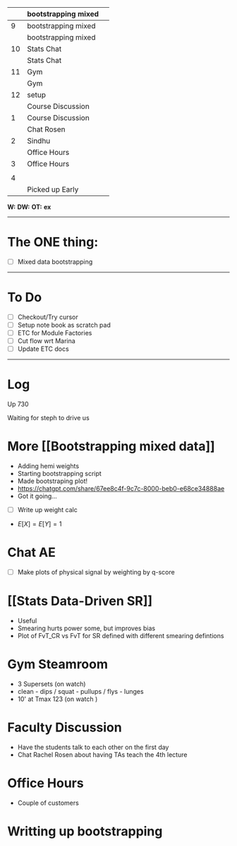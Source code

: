 
|     | bootstrapping mixed |     |
| --- | ------------------- | --- |
| 9   | bootstrapping mixed |     |
|     | bootstrapping mixed |     |
| 10  | Stats Chat          |     |
|     | Stats Chat          |     |
| 11  | Gym                 |     |
|     | Gym                 |     |
| 12  | setup               |     |
|     | Course Discussion   |     |
| 1   | Course Discussion   |     |
|     | Chat Rosen          |     |
| 2   | Sindhu              |     |
|     | Office Hours        |     |
| 3   | Office Hours        |     |
|     |                     |     |
| 4   |                     |     |
|     | Picked up Early     |     |

**W:**
**DW:**
**OT:**
**ex** 

---
# The ONE thing: 
- [ ] Mixed data bootstrapping

---
# To Do

- [ ] Checkout/Try cursor 
- [ ] Setup note book as scratch pad
- [ ]  ETC for Module Factories
- [ ] Cut flow wrt Marina
- [ ] Update ETC docs

---

# Log

Up 730

Waiting for steph to drive us

# More [[Bootstrapping mixed data]]
- Adding hemi weights
- Starting bootstrapping script
- Made bootstraping plot! 
- https://chatgpt.com/share/67ee8c4f-9c7c-8000-beb0-e68ce34888ae
- Got it going...
- [ ] Write up weight calc
- $E[X] = E[Y] = 1$

# Chat AE
- [ ] Make plots of physical signal by weighting by q-score

# [[Stats Data-Driven SR]]
- Useful
- Smearing hurts power some, but improves bias
- Plot of FvT_CR vs FvT for SR defined with different smearing defintions

# Gym Steamroom
- 3 Supersets (on watch)
- clean - dips / squat - pullups / flys - lunges 
- 10' at Tmax 123  (on watch )

# Faculty Discussion
- Have the students talk to each other on the first day
- Chat Rachel Rosen about having TAs teach the 4th lecture

# Office Hours
- Couple of customers


# Writting up bootstrapping